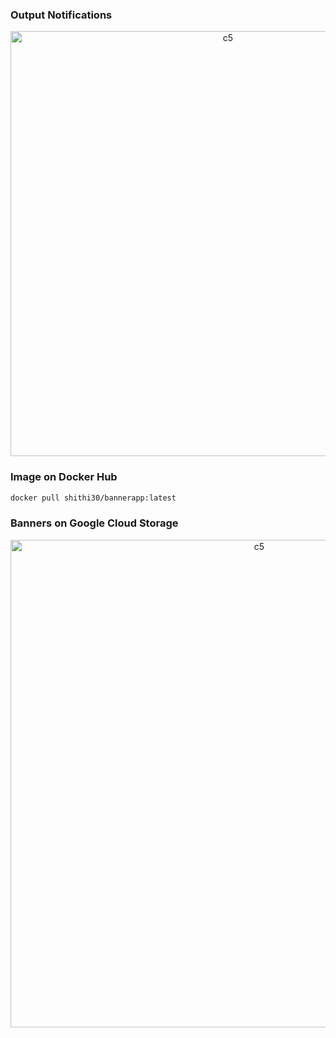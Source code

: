 ### Output Notifications
<p align="center">
  <img width="680" alt="c5" src="https://github.com/user-attachments/assets/caa31eca-d278-461e-b5e7-a7bc1dc85de7"><br>
</p>

### Image on Docker Hub
```bash
docker pull shithi30/bannerapp:latest
```

### Banners on Google Cloud Storage
<p align="center">
  <img width="780" alt="c5" src="https://github.com/user-attachments/assets/dd19e16d-2a5f-4fb1-905e-640625d67130"><br>
</p>

